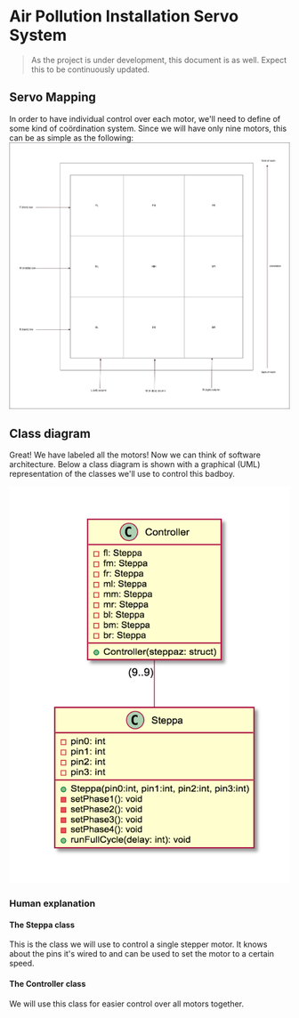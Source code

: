 # Air Pollution Installation Servo System

> As the project is under development, this document is as well. Expect this to be continuously updated.

## Servo Mapping
In order to have individual control over each motor, we'll need to define of some kind of coördination system. Since we will have only nine motors, this can be as simple as the following:
![alt text](diagrams/class_diagram1.png "class diagram")


## Class diagram
Great! We have labeled all the motors! Now we can think of software architecture. Below a class diagram is shown with a graphical (UML) representation of the classes we'll use to control this badboy.

![alt text](diagrams/class_diagram.png "class diagram")

### Human explanation
#### The Steppa class
This is the class we will use to control a single stepper motor. It knows about the pins it's wired to and can be used to set the motor to a certain speed.

#### The Controller class
We will use this class for easier control over all motors together.

